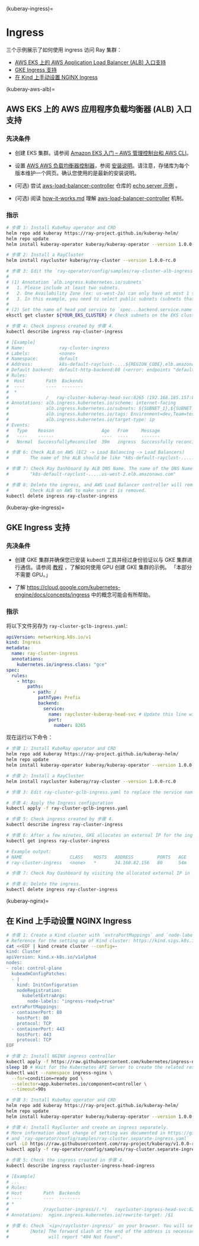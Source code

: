 (kuberay-ingress)=

# Ingress

三个示例展示了如何使用 ingress 访问 Ray 集群：

  * [AWS EKS 上的 AWS Application Load Balancer (ALB) 入口支持](kuberay-aws-alb)
  * [GKE Ingress 支持](kuberay-gke-ingress)
  * [在 Kind 上手动设置 NGINX Ingress](kuberay-nginx)

(kuberay-aws-alb)=
## AWS EKS 上的 AWS 应用程序负载均衡器 (ALB) 入口支持

### 先决条件
* 创建 EKS 集群。请参阅 [Amazon EKS 入门 – AWS 管理控制台和 AWS CLI](https://docs.aws.amazon.com/eks/latest/userguide/getting-started-console.html#eks-configure-kubectl)。

* 设置 [AWS AWS 负载均衡器控制器](https://github.com/kubernetes-sigs/aws-load-balancer-controller)，参阅 [安装说明](https://kubernetes-sigs.github.io/aws-load-balancer-controller/latest/deploy/installation/)。请注意，存储库为每个版本维护一个网页。确认您使用的是最新的安装说明。

* (可选) 尝试 [aws-load-balancer-controller](https://github.com/kubernetes-sigs/aws-load-balancer-controller) 仓库的 [echo server 示例](https://github.com/kubernetes-sigs/aws-load-balancer-controller/blob/main/docs/examples/echo_server.md) 。

* (可选) 阅读 [how-it-works.md](https://github.com/kubernetes-sigs/aws-load-balancer-controller/blob/main/docs/how-it-works.md) 理解 [aws-load-balancer-controller](https://github.com/kubernetes-sigs/aws-load-balancer-controller) 机制。

### 指示
```sh
# 步骤 1: Install KubeRay operator and CRD
helm repo add kuberay https://ray-project.github.io/kuberay-helm/
helm repo update
helm install kuberay-operator kuberay/kuberay-operator --version 1.0.0-rc.0

# 步骤 2: Install a RayCluster
helm install raycluster kuberay/ray-cluster --version 1.0.0-rc.0

# 步骤 3: Edit the `ray-operator/config/samples/ray-cluster-alb-ingress.yaml`
#
# (1) Annotation `alb.ingress.kubernetes.io/subnets`
#   1. Please include at least two subnets.
#   2. One Availability Zone (ex: us-west-2a) can only have at most 1 subnet.
#   3. In this example, you need to select public subnets (subnets that "Auto-assign public IPv4 address" is Yes on AWS dashboard)
#
# (2) Set the name of head pod service to `spec...backend.service.name`
eksctl get cluster ${YOUR_EKS_CLUSTER} # Check subnets on the EKS cluster

# 步骤 4: Check ingress created by 步骤 4.
kubectl describe ingress ray-cluster-ingress

# [Example]
# Name:             ray-cluster-ingress
# Labels:           <none>
# Namespace:        default
# Address:          k8s-default-rayclust-....${REGION_CODE}.elb.amazonaws.com
# Default backend:  default-http-backend:80 (<error: endpoints "default-http-backend" not found>)
# Rules:
#  Host        Path  Backends
#  ----        ----  --------
#  *
#              /   ray-cluster-kuberay-head-svc:8265 (192.168.185.157:8265)
# Annotations: alb.ingress.kubernetes.io/scheme: internet-facing
#              alb.ingress.kubernetes.io/subnets: ${SUBNET_1},${SUBNET_2}
#              alb.ingress.kubernetes.io/tags: Environment=dev,Team=test
#              alb.ingress.kubernetes.io/target-type: ip
# Events:
#   Type    Reason                  Age   From     Message
#   ----    ------                  ----  ----     -------
#   Normal  SuccessfullyReconciled  39m   ingress  Successfully reconciled

# 步骤 6: Check ALB on AWS (EC2 -> Load Balancing -> Load Balancers)
#        The name of the ALB should be like "k8s-default-rayclust-......".

# 步骤 7: Check Ray Dashboard by ALB DNS Name. The name of the DNS Name should be like
#        "k8s-default-rayclust-.....us-west-2.elb.amazonaws.com"

# 步骤 8: Delete the ingress, and AWS Load Balancer controller will remove ALB.
#        Check ALB on AWS to make sure it is removed.
kubectl delete ingress ray-cluster-ingress
```

(kuberay-gke-ingress)=

## GKE Ingress 支持

### 先决条件

* 创建 GKE 集群并确保您已安装 kubectl 工具并经过身份验证以与 GKE 集群进行通信。请参阅 [教程](kuberay-gke-gpu-cluster-setup) ，了解如何使用 GPU 创建 GKE 集群的示例。 「本部分不需要 GPU。」

* 了解 <https://cloud.google.com/kubernetes-engine/docs/concepts/ingress> 中的概念可能会有所帮助。

### 指示
将以下文件另存为 `ray-cluster-gclb-ingress.yaml`:

```yaml
apiVersion: networking.k8s.io/v1
kind: Ingress
metadata:
  name: ray-cluster-ingress
  annotations:
    kubernetes.io/ingress.class: "gce"
spec:
  rules:
    - http:
        paths:
          - path: /
            pathType: Prefix
            backend:
              service:
                name: raycluster-kuberay-head-svc # Update this line with your head service in 步骤 3 below.
                port:
                  number: 8265
```

现在运行以下命令：

```bash
# 步骤 1: Install KubeRay operator and CRD
helm repo add kuberay https://ray-project.github.io/kuberay-helm/
helm repo update
helm install kuberay-operator kuberay/kuberay-operator --version 1.0.0-rc.0

# 步骤 2: Install a RayCluster
helm install raycluster kuberay/ray-cluster --version 1.0.0-rc.0

# 步骤 3: Edit ray-cluster-gclb-ingress.yaml to replace the service name with the name of the head service from the RayCluster. (Output of `kubectl get svc`)

# 步骤 4: Apply the Ingress configuration
kubectl apply -f ray-cluster-gclb-ingress.yaml

# 步骤 5: Check ingress created by 步骤 4.
kubectl describe ingress ray-cluster-ingress

# 步骤 6: After a few minutes, GKE allocates an external IP for the ingress. Check it using:
kubectl get ingress ray-cluster-ingress

# Example output:
# NAME                  CLASS    HOSTS   ADDRESS         PORTS   AGE
# ray-cluster-ingress   <none>   *       34.160.82.156   80      54m

# 步骤 7: Check Ray Dashboard by visiting the allocated external IP in your browser. (In this example, it is 34.160.82.156)

# 步骤 8: Delete the ingress.
kubectl delete ingress ray-cluster-ingress
```

(kuberay-nginx)=
## 在 Kind 上手动设置 NGINX Ingress 

```sh
# 步骤 1: Create a Kind cluster with `extraPortMappings` and `node-labels`
# Reference for the setting up of Kind cluster: https://kind.sigs.k8s.io/docs/user/ingress/
cat <<EOF | kind create cluster --config=-
kind: Cluster
apiVersion: kind.x-k8s.io/v1alpha4
nodes:
- role: control-plane
  kubeadmConfigPatches:
  - |
    kind: InitConfiguration
    nodeRegistration:
      kubeletExtraArgs:
        node-labels: "ingress-ready=true"
  extraPortMappings:
  - containerPort: 80
    hostPort: 80
    protocol: TCP
  - containerPort: 443
    hostPort: 443
    protocol: TCP
EOF

# 步骤 2: Install NGINX ingress controller
kubectl apply -f https://raw.githubusercontent.com/kubernetes/ingress-nginx/main/deploy/static/provider/kind/deploy.yaml
sleep 10 # Wait for the Kubernetes API Server to create the related resources
kubectl wait --namespace ingress-nginx \
  --for=condition=ready pod \
  --selector=app.kubernetes.io/component=controller \
  --timeout=90s

# 步骤 3: Install KubeRay operator and CRD
helm repo add kuberay https://ray-project.github.io/kuberay-helm/
helm repo update
helm install kuberay-operator kuberay/kuberay-operator --version 1.0.0-rc.0

# 步骤 4: Install RayCluster and create an ingress separately.
# More information about change of setting was documented in https://github.com/ray-project/kuberay/pull/699 
# and `ray-operator/config/samples/ray-cluster.separate-ingress.yaml`
curl -LO https://raw.githubusercontent.com/ray-project/kuberay/v1.0.0-rc.0/ray-operator/config/samples/ray-cluster.separate-ingress.yaml
kubectl apply -f ray-operator/config/samples/ray-cluster.separate-ingress.yaml

# 步骤 5: Check the ingress created in 步骤 4.
kubectl describe ingress raycluster-ingress-head-ingress

# [Example]
# ...
# Rules:
# Host        Path  Backends
# ----        ----  --------
# *
#             /raycluster-ingress/(.*)   raycluster-ingress-head-svc:8265 (10.244.0.11:8265)
# Annotations:  nginx.ingress.kubernetes.io/rewrite-target: /$1

# 步骤 6: Check `<ip>/raycluster-ingress/` on your browser. You will see the Ray Dashboard.
#        [Note] The forward slash at the end of the address is necessary. `<ip>/raycluster-ingress`
#               will report "404 Not Found".
```
